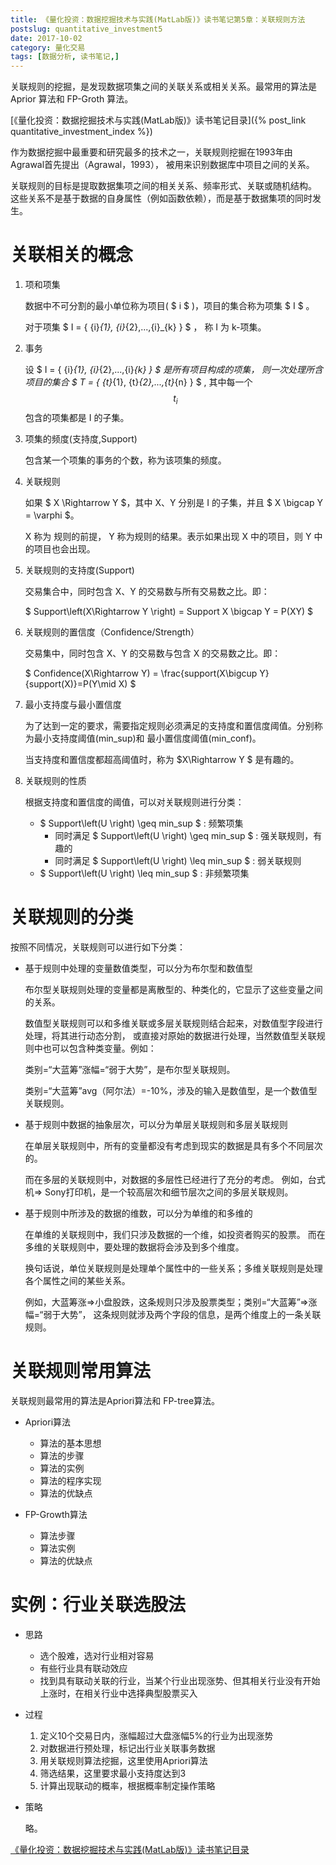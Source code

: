 ```yaml
---
title: 《量化投资：数据挖掘技术与实践(MatLab版)》读书笔记第5章：关联规则方法
postslug: quantitative_investment5
date: 2017-10-02
category: 量化交易
tags: [数据分析, 读书笔记,]
---
```


 关联规则的挖掘，是发现数据项集之间的关联关系或相关关系。最常用的算法是 Aprior 算法和 FP-Groth 算法。

<!-- more -->

[《量化投资：数据挖掘技术与实践(MatLab版)》读书笔记目录]({% post_link quantitative_investment_index %})


作为数据挖掘中最重要和研究最多的技术之一，关联规则挖掘在1993年由Agrawal首先提出（Agrawal，1993），
被用来识别数据库中项目之间的关系。

关联规则的目标是提取数据集项之间的相关关系、频率形式、关联或随机结构。
这些关系不是基于数据的自身属性（例如函数依赖），而是基于数据集项的同时发生。

# 关联相关的概念

1. 项和项集

   数据中不可分割的最小单位称为项目( $ i $ )，项目的集合称为项集 $ I $ 。

   对于项集 $ I = \{ {i}_{1}, {i}_{2},...,{i}_{k} \} $ ， 称 I 为 k-项集。

2. 事务

   设 $ I = \{ {i}_{1}, {i}_{2},...,{i}_{k} \} $ 是所有项目构成的项集，
   则一次处理所含项目的集合 $ T = \{ {t}_{1}, {t}_{2},...,{t}_{n} \} $ ,
   其中每一个 $$ {t}_{i} $$ 包含的项集都是 I 的子集。

3. 项集的频度(支持度,Support)

   包含某一个项集的事务的个数，称为该项集的频度。

4. 关联规则

   如果 $ X \Rightarrow Y $，其中 X、Y 分别是 I 的子集，并且 $ X \bigcap Y = \varphi $。

   X 称为 规则的前提， Y 称为规则的结果。表示如果出现 X 中的项目，则 Y 中的项目也会出现。

5. 关联规则的支持度(Support)

   交易集合中，同时包含 X、Y 的交易数与所有交易数之比。即：

   $ Support\left(X\Rightarrow Y \right) = Support X \bigcap Y = P(XY) $

6. 关联规则的置信度（Confidence/Strength）

   交易集中，同时包含 X、Y 的交易数与包含 X 的交易数之比。即：

   $ Confidence(X\Rightarrow Y) = \frac{support(X\bigcup Y}{support(X)}=P(Y\mid X) $

7. 最小支持度与最小置信度

   为了达到一定的要求，需要指定规则必须满足的支持度和置信度阈值。分别称为最小支持度阈值(min_sup)和
   最小置信度阈值(min_conf)。

   当支持度和置信度都超高阈值时，称为 $X\Rightarrow Y $ 是有趣的。

8. 关联规则的性质

   根据支持度和置信度的阈值，可以对关联规则进行分类：

   + $ Support\left(U \right) \geq min\_sup $ : 频繁项集
     - 同时满足 $ Support\left(U \right) \geq min\_sup $ : 强关联规则，有趣的
     - 同时满足 $ Support\left(U \right) \leq min\_sup $ : 弱关联规则
   + $ Support\left(U \right) \leq min\_sup $ : 非频繁项集


# 关联规则的分类

按照不同情况，关联规则可以进行如下分类：

- 基于规则中处理的变量数值类型，可以分为布尔型和数值型

  布尔型关联规则处理的变量都是离散型的、种类化的，它显示了这些变量之间的关系。

  数值型关联规则可以和多维关联或多层关联规则结合起来，对数值型字段进行处理，将其进行动态分割，
  或直接对原始的数据进行处理，当然数值型关联规则中也可以包含种类变量。例如：

  类别=“大蓝筹”涨幅=“弱于大势”，是布尔型关联规则。

  类别=“大蓝筹”avg（阿尔法）=-10%，涉及的输入是数值型，是一个数值型关联规则。

- 基于规则中数据的抽象层次，可以分为单层关联规则和多层关联规则

  在单层关联规则中，所有的变量都没有考虑到现实的数据是具有多个不同层次的。

  而在多层的关联规则中，对数据的多层性已经进行了充分的考虑。
  例如，台式机=> Sony打印机，是一个较高层次和细节层次之间的多层关联规则。

- 基于规则中所涉及的数据的维数，可以分为单维的和多维的

  在单维的关联规则中，我们只涉及数据的一个维，如投资者购买的股票。
  而在多维的关联规则中，要处理的数据将会涉及到多个维度。

  换句话说，单位关联规则是处理单个属性中的一些关系；多维关联规则是处理各个属性之间的某些关系。

  例如，大蓝筹涨=>小盘股跌，这条规则只涉及股票类型；类别=“大蓝筹”=>涨幅=“弱于大势”，
  这条规则就涉及两个字段的信息，是两个维度上的一条关联规则。


# 关联规则常用算法

关联规则最常用的算法是Apriori算法和 FP-tree算法。

- Apriori算法

  + 算法的基本思想
  + 算法的步骤
  + 算法的实例
  + 算法的程序实现
  + 算法的优缺点

- FP-Growth算法

  + 算法步骤
  + 算法实例
  + 算法的优缺点

# 实例：行业关联选股法

- 思路

  + 选个股难，选对行业相对容易
  + 有些行业具有联动效应
  + 找到具有联动关联的行业，当某个行业出现涨势、但其相关行业没有开始上涨时，在相关行业中选择典型股票买入

- 过程

  1. 定义10个交易日内，涨幅超过大盘涨幅5%的行业为出现涨势
  2. 对数据进行预处理，标记出行业关联事务数据
  3. 用关联规则算法挖掘，这里使用Apriori算法
  4. 筛选结果，这里要求最小支持度达到3
  5. 计算出现联动的概率，根据概率制定操作策略

- 策略

  略。




[《量化投资：数据挖掘技术与实践(MatLab版)》读书笔记目录]({filename}quantitative_investment_index.md)

